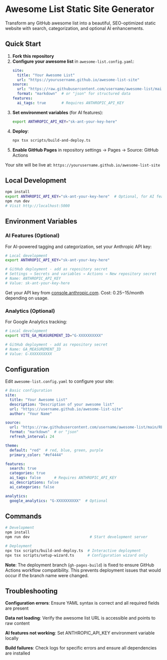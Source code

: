 # Awesome List Static Site Generator

Transform any GitHub awesome list into a beautiful, SEO-optimized static website with search, categorization, and optional AI enhancements.

## Quick Start

1. **Fork this repository**
2. **Configure your awesome list** in `awesome-list.config.yaml`:
   ```yaml
   site:
     title: "Your Awesome List"
     url: "https://yourusername.github.io/awesome-list-site"
   source:
     url: "https://raw.githubusercontent.com/username/awesome-list/main/README.md"
     format: "markdown"  # or "json" for structured data
   features:
     ai_tags: true       # Requires ANTHROPIC_API_KEY
   ```
3. **Set environment variables** (for AI features):
   ```bash
   export ANTHROPIC_API_KEY="sk-ant-your-key-here"
   ```
4. **Deploy**:
   ```bash
   npx tsx scripts/build-and-deploy.ts
   ```
5. **Enable GitHub Pages** in repository settings → Pages → Source: GitHub Actions

Your site will be live at: `https://yourusername.github.io/awesome-list-site`

## Local Development

```bash
npm install
export ANTHROPIC_API_KEY="sk-ant-your-key-here"  # Optional, for AI features
npm run dev
# Visit http://localhost:5000
```

## Environment Variables

### AI Features (Optional)

For AI-powered tagging and categorization, set your Anthropic API key:

```bash
# Local development
export ANTHROPIC_API_KEY="sk-ant-your-key-here"

# GitHub deployment - add as repository secret
# Settings → Secrets and variables → Actions → New repository secret
# Name: ANTHROPIC_API_KEY
# Value: sk-ant-your-key-here
```

Get your API key from [console.anthropic.com](https://console.anthropic.com). Cost: $0.25-$15/month depending on usage.

### Analytics (Optional)

For Google Analytics tracking:

```bash
# Local development
export VITE_GA_MEASUREMENT_ID="G-XXXXXXXXXX"

# GitHub deployment - add as repository secret
# Name: GA_MEASUREMENT_ID
# Value: G-XXXXXXXXXX
```

## Configuration

Edit `awesome-list.config.yaml` to configure your site:

```yaml
# Basic configuration
site:
  title: "Your Awesome List"
  description: "Description of your awesome list"
  url: "https://username.github.io/awesome-list-site"
  author: "Your Name"

source:
  url: "https://raw.githubusercontent.com/username/awesome-list/main/README.md"
  format: "markdown"  # or "json"
  refresh_interval: 24

theme:
  default: "red"  # red, blue, green, purple
  primary_color: "#ef4444"

features:
  search: true
  categories: true
  ai_tags: false      # Requires ANTHROPIC_API_KEY
  ai_descriptions: false
  ai_categories: false

analytics:
  google_analytics: "G-XXXXXXXXXX"  # Optional
```

## Commands

```bash
# Development
npm install
npm run dev                           # Start development server

# Deployment  
npx tsx scripts/build-and-deploy.ts  # Interactive deployment
npx tsx scripts/setup-wizard.ts      # Configuration wizard only
```

**Note**: The deployment branch (`gh-pages-build`) is fixed to ensure GitHub Actions workflow compatibility. This prevents deployment issues that would occur if the branch name were changed.

## Troubleshooting

**Configuration errors**: Ensure YAML syntax is correct and all required fields are present

**Data not loading**: Verify the awesome list URL is accessible and points to raw content

**AI features not working**: Set ANTHROPIC_API_KEY environment variable locally

**Build failures**: Check logs for specific errors and ensure all dependencies are installed